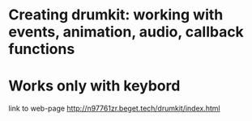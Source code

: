 # Creating drumkit: working with events, animation, audio, callback functions
# Works only with keybord
link to web-page http://n97761zr.beget.tech/drumkit/index.html
